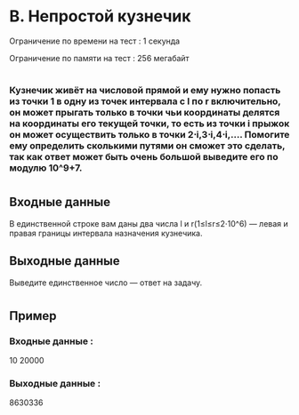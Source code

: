 # B. Непростой кузнечик
Ограничение по времени на тест : 1 секунда

Ограничение по памяти на тест : 256 мегабайт

#

### Кузнечик живёт на числовой прямой и ему нужно попасть из точки 1 в одну из точек интервала с l по r включительно, он может прыгать только в точки чьи координаты делятся на координаты его текущей точки, то есть из точки i прыжок он может осуществить только в точки 2⋅i,3⋅i,4⋅i,…. Помогите ему определить сколькими путями он сможет это сделать, так как ответ может быть очень большой выведите его по модулю 10^9+7.

#

## Входные данные
В единственной строке вам даны два числа l и r(1≤l≤r≤2⋅10^6) — левая и правая границы интервала назначения кузнечика.

## Выходные данные
Выведите единственное число — ответ на задачу.

#

## Пример

### Входные данные :
10 20000
### Выходные данные :
8630336